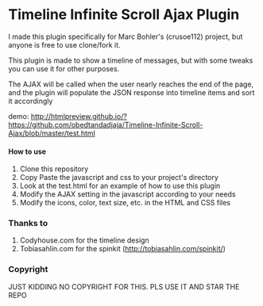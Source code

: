 # Timeline Infinite Scroll Ajax Plugin
I made this plugin specifically for Marc Bohler's (crusoe112) project, but anyone is free to use clone/fork it.

This plugin is made to show a timeline of messages, but with some tweaks you can use it for other purposes.

The AJAX will be called when the user nearly reaches the end of the page, and the plugin will populate the JSON response into timeline items and sort it accordingly

demo: http://htmlpreview.github.io/?https://github.com/obedtandadjaja/Timeline-Infinite-Scroll-Ajax/blob/master/test.html

#### How to use
1. Clone this repository
2. Copy Paste the javascript and css to your project's directory
3. Look at the test.html for an example of how to use this plugin
4. Modify the AJAX setting in the javascript according to your needs
5. Modify the icons, color, text size, etc. in the HTML and CSS files

### Thanks to
1. Codyhouse.com for the timeline design
2. Tobiasahlin.com for the spinkit (http://tobiasahlin.com/spinkit/)

### Copyright
JUST KIDDING NO COPYRIGHT FOR THIS. PLS USE IT AND STAR THE REPO
